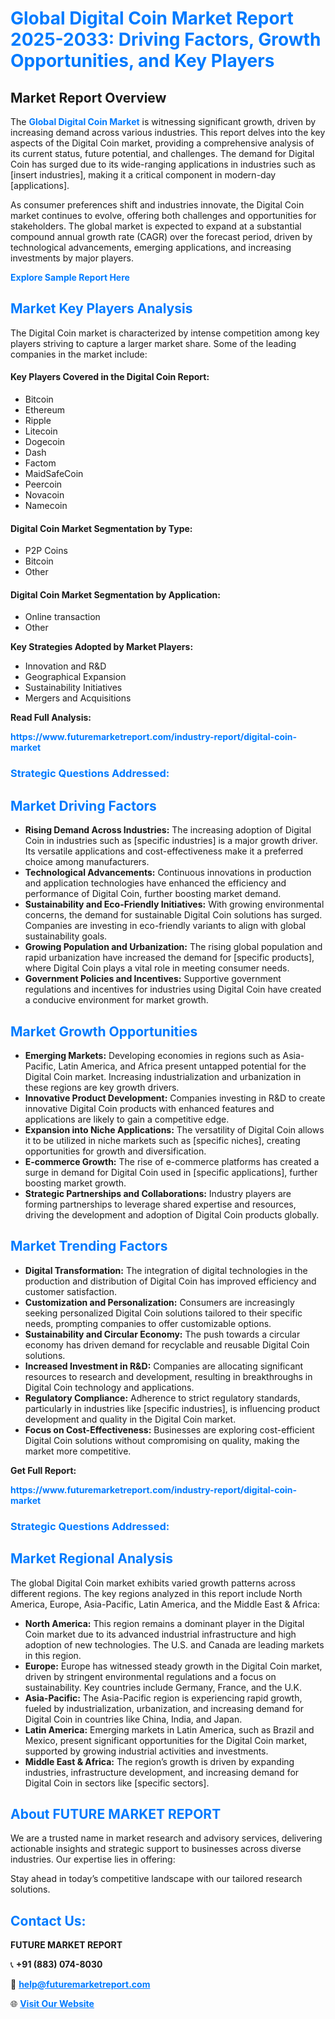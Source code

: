 <h1 style="color: #007BFF;">Global Digital Coin Market Report 2025-2033: Driving Factors, Growth Opportunities, and Key Players</h1>

<section id="overview">
<h2>Market Report Overview</h2>
<p>The <a href="https://www.futuremarketreport.com/industry-report/digital-coin-market" style="color: #007BFF; text-decoration: none;"><strong>Global Digital Coin Market</strong></a> is witnessing significant growth, driven by increasing demand across various industries. This report delves into the key aspects of the Digital Coin market, providing a comprehensive analysis of its current status, future potential, and challenges. The demand for Digital Coin has surged due to its wide-ranging applications in industries such as [insert industries], making it a critical component in modern-day [applications].</p>
<p>As consumer preferences shift and industries innovate, the Digital Coin market continues to evolve, offering both challenges and opportunities for stakeholders. The global market is expected to expand at a substantial compound annual growth rate (CAGR) over the forecast period, driven by technological advancements, emerging applications, and increasing investments by major players.</p>
</section>

<section id="overview">
<p><a href="https://www.futuremarketreport.com/request-sample/reportId=56745" style="color: #007BFF; text-decoration: none;"><strong>Explore Sample Report Here</strong></a></p>
</section>

<section id="key-players">
<h2 style="color: #007BFF;">Market Key Players Analysis</h2>
<p>The Digital Coin market is characterized by intense competition among key players striving to capture a larger market share. Some of the leading companies in the market include:</p>
<h4>Key Players Covered in the Digital Coin Report:</h4>
<ul><li>Bitcoin</li><li>Ethereum</li><li>Ripple</li><li>Litecoin</li><li>Dogecoin</li><li>Dash</li><li>Factom</li><li>MaidSafeCoin</li><li>Peercoin</li><li>Novacoin</li><li>Namecoin</li></ul>
<h4>Digital Coin Market Segmentation by Type:</h4>
<ul><li>P2P Coins</li><li>Bitcoin</li><li>Other</li></ul>

<h4>Digital Coin Market Segmentation by Application:</h4>
<ul><li>Online transaction</li><li>Other</li></ul>
<p><strong>Key Strategies Adopted by Market Players:</strong></p>
<ul>
<li>Innovation and R&D</li>
<li>Geographical Expansion</li>
<li>Sustainability Initiatives</li>
<li>Mergers and Acquisitions</li>
</ul>
</section>

<section>
<p><strong>Read Full Analysis: </strong></p><a href="https://www.futuremarketreport.com/industry-report/digital-coin-market" style="color: #007BFF; text-decoration: none;"><strong>https://www.futuremarketreport.com/industry-report/digital-coin-market</strong></a>
<h3 style="color: #007BFF;">Strategic Questions Addressed:</h3>
</section>

<section id="driving-factors">
<h2 style="color: #007BFF;">Market Driving Factors</h2>
<ul>
<li><strong>Rising Demand Across Industries:</strong> The increasing adoption of Digital Coin in industries such as [specific industries] is a major growth driver. Its versatile applications and cost-effectiveness make it a preferred choice among manufacturers.</li>
<li><strong>Technological Advancements:</strong> Continuous innovations in production and application technologies have enhanced the efficiency and performance of Digital Coin, further boosting market demand.</li>
<li><strong>Sustainability and Eco-Friendly Initiatives:</strong> With growing environmental concerns, the demand for sustainable Digital Coin solutions has surged. Companies are investing in eco-friendly variants to align with global sustainability goals.</li>
<li><strong>Growing Population and Urbanization:</strong> The rising global population and rapid urbanization have increased the demand for [specific products], where Digital Coin plays a vital role in meeting consumer needs.</li>
<li><strong>Government Policies and Incentives:</strong> Supportive government regulations and incentives for industries using Digital Coin have created a conducive environment for market growth.</li>
</ul>
</section>

<section id="growth-opportunities">
<h2 style="color: #007BFF;">Market Growth Opportunities</h2>
<ul>
<li><strong>Emerging Markets:</strong> Developing economies in regions such as Asia-Pacific, Latin America, and Africa present untapped potential for the Digital Coin market. Increasing industrialization and urbanization in these regions are key growth drivers.</li>
<li><strong>Innovative Product Development:</strong> Companies investing in R&D to create innovative Digital Coin products with enhanced features and applications are likely to gain a competitive edge.</li>
<li><strong>Expansion into Niche Applications:</strong> The versatility of Digital Coin allows it to be utilized in niche markets such as [specific niches], creating opportunities for growth and diversification.</li>
<li><strong>E-commerce Growth:</strong> The rise of e-commerce platforms has created a surge in demand for Digital Coin used in [specific applications], further boosting market growth.</li>
<li><strong>Strategic Partnerships and Collaborations:</strong> Industry players are forming partnerships to leverage shared expertise and resources, driving the development and adoption of Digital Coin products globally.</li>
</ul>
</section>

<section id="trending-factors">
<h2 style="color: #007BFF;">Market Trending Factors</h2>
<ul>
<li><strong>Digital Transformation:</strong> The integration of digital technologies in the production and distribution of Digital Coin has improved efficiency and customer satisfaction.</li>
<li><strong>Customization and Personalization:</strong> Consumers are increasingly seeking personalized Digital Coin solutions tailored to their specific needs, prompting companies to offer customizable options.</li>
<li><strong>Sustainability and Circular Economy:</strong> The push towards a circular economy has driven demand for recyclable and reusable Digital Coin solutions.</li>
<li><strong>Increased Investment in R&D:</strong> Companies are allocating significant resources to research and development, resulting in breakthroughs in Digital Coin technology and applications.</li>
<li><strong>Regulatory Compliance:</strong> Adherence to strict regulatory standards, particularly in industries like [specific industries], is influencing product development and quality in the Digital Coin market.</li>
<li><strong>Focus on Cost-Effectiveness:</strong> Businesses are exploring cost-efficient Digital Coin solutions without compromising on quality, making the market more competitive.</li>
</ul>
</section>

<section>
<p><strong>Get Full Report: </strong></p><a href="https://www.futuremarketreport.com/industry-report/digital-coin-market" style="color: #007BFF; text-decoration: none;"><strong>https://www.futuremarketreport.com/industry-report/digital-coin-market</strong></a>
<h3 style="color: #007BFF;">Strategic Questions Addressed:</h3>
</section>


<section id="regional-analysis">
<h2 style="color: #007BFF;">Market Regional Analysis</h2>
<p>The global Digital Coin market exhibits varied growth patterns across different regions. The key regions analyzed in this report include North America, Europe, Asia-Pacific, Latin America, and the Middle East & Africa:</p>
<ul>
<li><strong>North America:</strong> This region remains a dominant player in the Digital Coin market due to its advanced industrial infrastructure and high adoption of new technologies. The U.S. and Canada are leading markets in this region.</li>
<li><strong>Europe:</strong> Europe has witnessed steady growth in the Digital Coin market, driven by stringent environmental regulations and a focus on sustainability. Key countries include Germany, France, and the U.K.</li>
<li><strong>Asia-Pacific:</strong> The Asia-Pacific region is experiencing rapid growth, fueled by industrialization, urbanization, and increasing demand for Digital Coin in countries like China, India, and Japan.</li>
<li><strong>Latin America:</strong> Emerging markets in Latin America, such as Brazil and Mexico, present significant opportunities for the Digital Coin market, supported by growing industrial activities and investments.</li>
<li><strong>Middle East & Africa:</strong> The region’s growth is driven by expanding industries, infrastructure development, and increasing demand for Digital Coin in sectors like [specific sectors].</li>
</ul>
</section>

<footer>
<h2 style="color: #007BFF;">About FUTURE MARKET REPORT</h2>
<p>We are a trusted name in market research and advisory services, delivering actionable insights and strategic support to businesses across diverse industries. Our expertise lies in offering:</p>

<p>Stay ahead in today’s competitive landscape with our tailored research solutions.</p>

<h2 style="color: #007BFF;">Contact Us:</h2>
<p><strong>FUTURE MARKET REPORT</strong></p>
<p>📞 <strong>+91 (883) 074-8030</strong></p>
<p>📧 <strong><a href="mailto:help@futuremarketreport.com" style="color: #007BFF;">help@futuremarketreport.com</a></strong></p>
<p>🌐 <strong><a href="https://www.futuremarketreport.com/" style="color: #007BFF;">Visit Our Website</a></strong></p>
</footer>